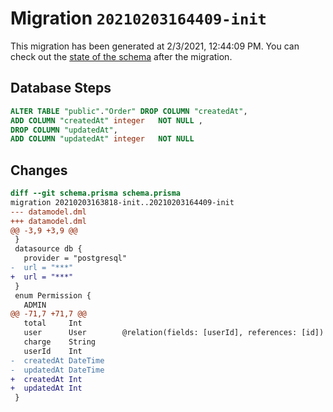 # Migration `20210203164409-init`

This migration has been generated at 2/3/2021, 12:44:09 PM.
You can check out the [state of the schema](./schema.prisma) after the migration.

## Database Steps

```sql
ALTER TABLE "public"."Order" DROP COLUMN "createdAt",
ADD COLUMN "createdAt" integer   NOT NULL ,
DROP COLUMN "updatedAt",
ADD COLUMN "updatedAt" integer   NOT NULL 
```

## Changes

```diff
diff --git schema.prisma schema.prisma
migration 20210203163818-init..20210203164409-init
--- datamodel.dml
+++ datamodel.dml
@@ -3,9 +3,9 @@
 }
 datasource db {
   provider = "postgresql"
-  url = "***"
+  url = "***"
 }
 enum Permission {
   ADMIN
@@ -71,7 +71,7 @@
   total     Int
   user      User        @relation(fields: [userId], references: [id])
   charge    String
   userId    Int
-  createdAt DateTime
-  updatedAt DateTime
+  createdAt Int
+  updatedAt Int
 }
```



